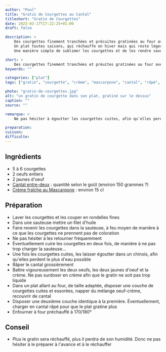 ```yaml
---
author: "Paul"
title: "Gratin de Courgettes au Cantal"
titleshort: "Gratin de Courgettes"
date: 2023-03-17T17:22:25+01:00
draft: false

description: >
    Des courgettes finement tranchées et précuites gratinées au four avec du Cantal râpé.<br>
    Un plat toutes saisons, qui réchauffe en hiver mais qui reste léger pour un repas d'été.<br>
    Une manière simple de sublimer les courgettes et de les rendre savoureuses.

short: >
    Des courgettes finement tranchées et préuites gratinées au four avec du Cantal râpé.
keywords: ""

categories: ["plat"]
tags: ["gratin", "courgette", "crème", "mascarpone", "cantal", "râpé", "oeuf", "fromage"]

photo: "gratin-de-courgettes.jpg"
alt: "un gratin de courgette dans son plat, gratiné sur le dessus"
caption: ""
source: ""

remarque: >
    Ne pas hésiter à égoutter les courgettes cuites, afin qu'elles perdent au maximum leur eau

preparation: 
cuisson: 
difficulte:
---
```



## Ingrédients
- 5 à 6 courgettes
- 2 oeufs entiers
- 2 jaunes d'oeuf
- [Cantal entre-deux](https://www.leguidedufromage.com/cantal-io26.html) : quantité selon le goût (environ 150 grammes ?)
- [Crème fraîche au Mascarpone](https://www.elle-et-vire.com/fr/fr/creme/produits/la-creme-au-mascarpone/) : environ 15 cl
## Préparation
- Laver les courgettes et les couper en rondelles fines
- Dans une sauteuse mettre un filet d'huile
- Faire revenir les courgettes dans la sauteuse, à feu moyen de manière à ce que les courgettes ne prennent pas de coloration
- Ne pas hésiter à les retourner fréquemment
- Éventuellement cuire les courgettes en deux fois, de manière à ne pas trop charger la sauteuse...
- Une fois les courgettes cuites, les laisser égoutter dans un chinois, afin qu'elles perdent le plus d'eau possible
- Râper le cantal grossièrement
- Battre vigoureusement les deux oeufs, les deux jaunes d'oeuf et la crème. Ne pas surdoser en crème afin que le gratin ne soit pas trop liquide
- Dans un plat allant au four, de taille adaptée, disposer une couche de courgettes cuites et essorées, napper du mélange oeuf-crème, recouvrir de cantal
- Disposer une deuxième couche identique à la première. Éventuellement, charger en cantal râpé pour que le plat gratine plus
- Enfourner à four préchauffé à 170/180°
## Conseil
- Plus le gratin sera réchauffé, plus il perdra de son humidité. Donc ne pas hésiter à le préparer à l'avance et à le réchauffer